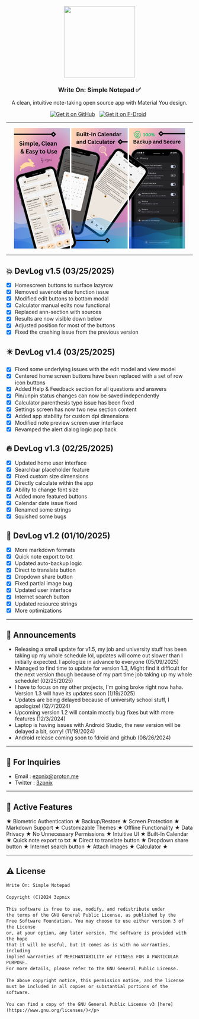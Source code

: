 <div align="center">
<img width="192" height="192" src="app/src/main/res/mipmap-xxxhdpi/ic_launcher_round.webp" align="center" alt="" > 

### Write On: Simple Notepad ✅
A clean, intuitive note-taking open source app with Material You design.

[<img src=".github/github.png" alt="Get it on GitHub" height="55">](https://github.com/3zpnix/WriteOn/releases) &nbsp;
[<img src=".github/fdroid.png" alt="Get it on F-Droid" height="55">](https://f-droid.org/en/packages/com.ezpnix.writeon/) &nbsp;

---

</div>
<div align="left">

<div align="center">
    <img src="metadata/en-US/images/phoneScreenshots/1.png" width="30%"  alt=""/>
    <img src="metadata/en-US/images/phoneScreenshots/2.png" width="30%"  alt=""/>
    <img src="metadata/en-US/images/phoneScreenshots/3.png" width="30%"  alt=""/>
</div>
</div>

---

## 💥 DevLog v1.5 (03/25/2025)
- [x] Homescreen buttons to surface lazyrow
- [x] Removed savenote else function issue
- [x] Modified edit buttons to bottom modal
- [x] Calculator manual edits now functional
- [x] Replaced ann-section with sources
- [x] Results are now visible down below
- [x] Adjusted position for most of the buttons
- [x] Fixed the crashing issue from the previous version

## ✴️ DevLog v1.4 (03/25/2025)
- [x] Fixed some underlying issues with the edit model and view model
- [x] Centered home screen buttons have been replaced with a set of row icon buttons
- [x] Added Help & Feedback section for all questions and answers
- [x] Pin/unpin status changes can now be saved independently
- [x] Calculator parenthesis typo issue has been fixed
- [x] Settings screen has now two new section content
- [x] Added app stability for custom dpi dimensions
- [x] Modified note preview screen user interface
- [x] Revamped the alert dialog logic pop back

## 🔥 DevLog v1.3 (02/25/2025)
- [x] Updated home user interface
- [x] Searchbar placeholder feature
- [x] Fixed custom size dimensions
- [x] Directly calculate within the app
- [x] Ability to change font size
- [x] Added more featured buttons
- [x] Calendar date issue fixed
- [x] Renamed some strings
- [x] Squished some bugs

## 🎉 DevLog v1.2 (01/10/2025)
- [x] More markdown formats
- [x] Quick note export to txt
- [x] Updated auto-backup logic
- [x] Direct to translate button
- [x] Dropdown share button
- [x] Fixed partial image bug
- [x] Updated user interface
- [x] Internet search button
- [x] Updated resource strings
- [x] More optimizations

---

## 📢 Announcements

- Releasing a small update for v1.5, my job and university stuff has been taking up my whole schedule lol, updates will come out slower than I initially expected. I apologize in advance to everyone (05/09/2025)
- Managed to find time to update for version 1.3, Might find it difficult for the next version though because of my part time job taking up my whole schedule! (02/25/2025)
- I have to focus on my other projects, I'm going broke right now haha. Version 1.3 will have its updates soon (1/19/2025)
- Updates are being delayed because of university school stuff, I apologize! (12/7/2024)
- Upcoming version 1.2 will contain mostly bug fixes but with more features (12/3/2024)
- Laptop is having issues with Android Studio, the new version will be delayed a bit, sorry! (11/19/2024)
- Android release coming soon to fdroid and github (08/26/2024)

---

## 💬 For Inquiries

-  Email : ezpnix@proton.me
-  Twitter : [3zpnix](https://twitter.com/3zpnix)

---

## 👋 Active Features

★ Biometric Authentication ★ Backup/Restore ★ Screen Protection ★ Markdown Support ★ Customizable Themes ★ Offline Functionality ★ Data Privacy ★ No Unnecessary Permissions ★ Intuitive UI ★ Built-In Calendar ★ Quick note export to txt ★ Direct to translate button ★ Dropdown share button ★ Internet search button ★ Attach Images ★ Calculator ★

---

## ⚠️ License
    Write On: Simple Notepad

    Copyright (C)2024 3zpnix
    
    This software is free to use, modify, and redistribute under 
    the terms of the GNU General Public License, as published by the 
    Free Software Foundation. You may choose to use either version 3 of the License 
    or, at your option, any later version. The software is provided with the hope 
    that it will be useful, but it comes as is with no warranties, including 
    implied warranties of MERCHANTABILITY or FITNESS FOR A PARTICULAR PURPOSE. 
    For more details, please refer to the GNU General Public License.

    The above copyright notice, this permission notice, and the license must be included in all copies or substantial portions of the software.

    You can find a copy of the GNU General Public License v3 [here](https://www.gnu.org/licenses/)</p>

